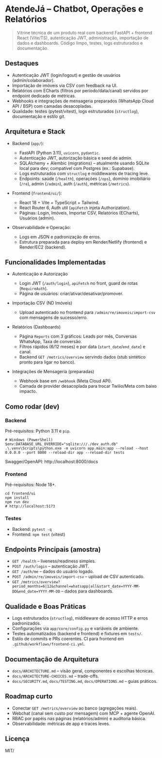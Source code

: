 # AtendeJá – Chatbot, Operações e Relatórios

> Vitrine técnica de um produto real com backend FastAPI + frontend React (Vite/TS), autenticação JWT, administração, importação de dados e dashboards. Código limpo, testes, logs estruturados e documentação.

## Destaques
- Autenticação JWT (login/logout) e gestão de usuários (admin/colaborador).
- Importação de imóveis via CSV com feedback na UI.
- Relatórios com ECharts (filtros por período/data/canal) servidos por endpoint dedicado de métricas.
- Webhooks e integrações de mensageria preparados (WhatsApp Cloud API / BSP) com camadas desacopladas.
- Qualidade: testes (pytest/vitest), logs estruturados (`structlog`), documentação e estilo git.

## Arquitetura e Stack
- Backend (`app/`):
  - FastAPI (Python 3.11), `uvicorn`, `pydantic`.
  - Autenticação JWT, autorização básica e seed de admin.
  - SQLAlchemy + Alembic (migrations) – atualmente usando SQLite local para dev; compatível com Postgres (ex.: Supabase).
  - Logs estruturados com `structlog` e middlewares de tracing leve.
  - Endpoints: saúde (`/health`), operações (`/ops`), domínio imobiliário (`/re`), admin (`/admin`), auth (`/auth`), métricas (`/metrics`).

- Frontend (`frontend/ui/`):
  - React 18 + Vite + TypeScript + Tailwind.
  - React Router 6, Auth util (`apiFetch` injeta Authorization).
  - Páginas: Login, Imóveis, Importar CSV, Relatórios (ECharts), Usuários (admin).

- Observabilidade e Operação:
  - Logs em JSON e padronização de erros.
  - Estrutura preparada para deploy em Render/Netlify (frontend) e Render/EC2 (backend).

## Funcionalidades Implementadas
- Autenticação e Autorização
  - Login JWT (`/auth/login`), `apiFetch` no front, guard de rotas (`RequireAuth`).
  - Página de usuários: criar/ativar/desativar/promover.

- Importação CSV (ND Imóveis)
  - Upload autenticado no frontend para `/admin/re/imoveis/import-csv` com mensagens de sucesso/erro.

- Relatórios (Dashboards)
  - Página `Reports` com 3 gráficos: Leads por mês, Conversas WhatsApp, Taxa de conversão.
  - Filtros rápidos (6/12 meses) e por data (`start_date`/`end_date`) e canal.
  - Backend `GET /metrics/overview` servindo dados (stub sintético pronto para ligar no banco).

- Integrações de Mensageria (preparadas)
  - Webhook base em `/webhook` (Meta Cloud API).
  - Camada de provider desacoplada para trocar Twilio/Meta com baixo impacto.

## Como rodar (dev)

### Backend
Pré-requisitos: Python 3.11 e `pip`.

```
# Windows (PowerShell)
$env:DATABASE_URL_OVERRIDE="sqlite:///./dev_auth.db"
.\.venv\Scripts\python.exe -m uvicorn app.main:app --reload --host 0.0.0.0 --port 8000 --reload-dir app --reload-dir tests
```

Swagger/OpenAPI: http://localhost:8000/docs

### Frontend
Pré-requisitos: Node 18+.

```
cd frontend/ui
npm install
npm run dev
# http://localhost:5173
```

### Testes
- Backend: `pytest -q`
- Frontend: `npm test` (vitest)

## Endpoints Principais (amostra)
- `GET /health` – liveness/readiness simples.
- `POST /auth/login` – autenticação JWT.
- `GET /auth/me` – dados do usuário logado.
- `POST /admin/re/imoveis/import-csv` – upload de CSV autenticado.
- `GET /metrics/overview?period_months=6|12&channel=whatsapp|all&start_date=YYYY-MM-DD&end_date=YYYY-MM-DD` – dados para dashboards.

## Qualidade e Boas Práticas
- Logs estruturados (`structlog`), middleware de acesso HTTP e erros padronizados.
- Configurações via `app/core/config.py` e variáveis de ambiente.
- Testes automatizados (backend e frontend) e fixtures em `tests/`.
- Estilo de commits e PRs coerentes. CI para frontend em `.github/workflows/frontend-ci.yml`.

## Documentação de Arquitetura
- `docs/ARCHITECTURE.md` – visão geral, componentes e escolhas técnicas.
- `docs/ARCHITECTURE-CHOICES.md` – trade-offs.
- `docs/SECURITY.md`, `docs/TESTING.md`, `docs/OPERATIONS.md` – guias práticos.

## Roadmap curto
- Conectar `GET /metrics/overview` ao banco (agregações reais).
- Webchat (canal sem custo por mensagem) com MCP + agente OpenAI.
- RBAC por papéis nas páginas (relatórios/admin) e auditoria básica.
- Observabilidade: métricas de app e traces leves.

## Licença
MIT/
